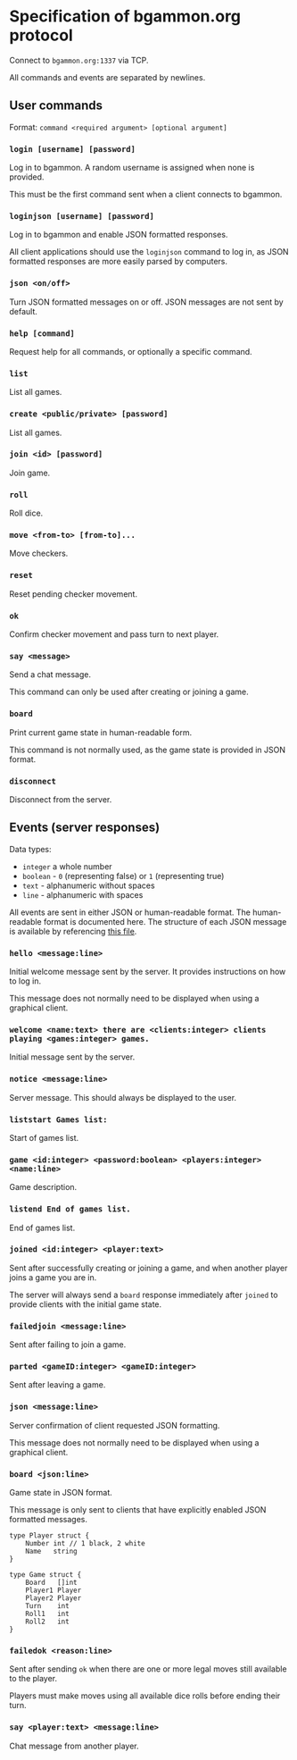 # Specification of bgammon.org protocol

Connect to `bgammon.org:1337` via TCP.

All commands and events are separated by newlines.

## User commands

Format: `command <required argument> [optional argument]`

### `login [username] [password]`

Log in to bgammon. A random username is assigned when none is provided.

This must be the first command sent when a client connects to bgammon.

### `loginjson [username] [password]`

Log in to bgammon and enable JSON formatted responses.

All client applications should use the `loginjson` command to log in, as JSON
formatted responses are more easily parsed by computers.  

### `json <on/off>`

Turn JSON formatted messages on or off. JSON messages are not sent by default.

### `help [command]`

Request help for all commands, or optionally a specific command.

### `list`

List all games.

### `create <public/private> [password]`

List all games.

### `join <id> [password]`

Join game.

### `roll`

Roll dice.

### `move <from-to> [from-to]...`

Move checkers.

### `reset`

Reset pending checker movement.

### `ok`

Confirm checker movement and pass turn to next player.

### `say <message>`

Send a chat message.

This command can only be used after creating or joining a game.

### `board`

Print current game state in human-readable form.

This command is not normally used, as the game state is provided in JSON format.

### `disconnect`

Disconnect from the server.

## Events (server responses)

Data types:

- `integer` a whole number
- `boolean` - `0` (representing false) or `1` (representing true)
- `text` - alphanumeric without spaces
- `line` - alphanumeric with spaces

All events are sent in either JSON or human-readable format. The human-readable
format is documented here. The structure of each JSON message is available by referencing
[this file](https://code.rocket9labs.com/tslocum/bgammon/src/branch/main/event.go).

### `hello <message:line>`

Initial welcome message sent by the server. It provides instructions on how to log in.

This message does not normally need to be displayed when using a graphical client.

### `welcome <name:text> there are <clients:integer> clients playing <games:integer> games.`

Initial message sent by the server.

### `notice <message:line>`

Server message. This should always be displayed to the user.

### `liststart Games list:`

Start of games list.

### `game <id:integer> <password:boolean> <players:integer> <name:line>`

Game description.

### `listend End of games list.`

End of games list.

### `joined <id:integer> <player:text>`

Sent after successfully creating or joining a game, and when another player
joins a game you are in.

The server will always send a `board` response immediately after `joined` to
provide clients with the initial game state.

### `failedjoin <message:line>`

Sent after failing to join a game.

### `parted <gameID:integer> <gameID:integer>`

Sent after leaving a game.

### `json <message:line>`

Server confirmation of client requested JSON formatting.

This message does not normally need to be displayed when using a graphical client.

### `board <json:line>`

Game state in JSON format.

This message is only sent to clients that have explicitly enabled JSON formatted messages.

```
type Player struct {
	Number int // 1 black, 2 white
	Name   string
}

type Game struct {
    Board   []int
    Player1 Player
    Player2 Player
    Turn    int
    Roll1   int
    Roll2   int
}
```

### `failedok <reason:line>`

Sent after sending `ok` when there are one or more legal moves still available to the player.

Players must make moves using all available dice rolls before ending their turn.

### `say <player:text> <message:line>`

Chat message from another player.
